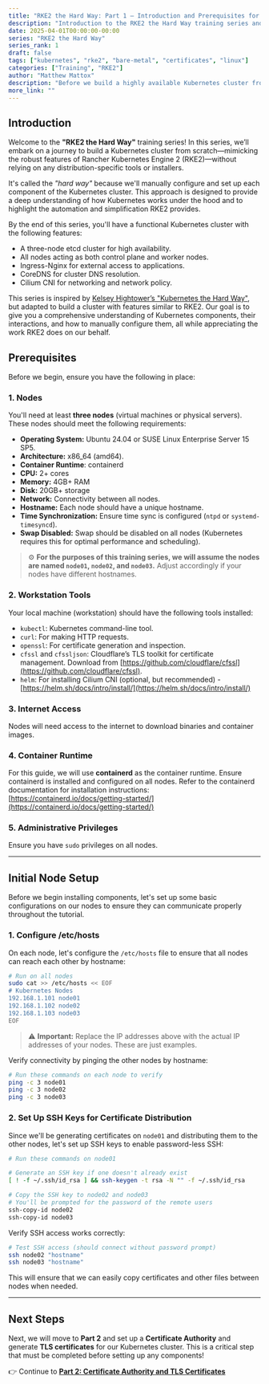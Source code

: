 ```yaml
---
title: "RKE2 the Hard Way: Part 1 – Introduction and Prerequisites for Building a Kubernetes Cluster"
description: "Introduction to the RKE2 the Hard Way training series and setting up the prerequisites."
date: 2025-04-01T00:00:00-00:00
series: "RKE2 the Hard Way"
series_rank: 1
draft: false
tags: ["kubernetes", "rke2", "bare-metal", "certificates", "linux"]
categories: ["Training", "RKE2"]
author: "Matthew Mattox"
description: "Before we build a highly available Kubernetes cluster from scratch, let's review the required tools and node setup."
more_link: ""
---
```


## Introduction

Welcome to the **"RKE2 the Hard Way"** training series! In this series, we’ll embark on a journey to build a Kubernetes cluster from scratch—mimicking the robust features of Rancher Kubernetes Engine 2 (RKE2)—without relying on any distribution-specific tools or installers.

It's called the *"hard way"* because we'll manually configure and set up each component of the Kubernetes cluster. This approach is designed to provide a deep understanding of how Kubernetes works under the hood and to highlight the automation and simplification RKE2 provides.

By the end of this series, you'll have a functional Kubernetes cluster with the following features:

* A three-node etcd cluster for high availability.
* All nodes acting as both control plane and worker nodes.
* Ingress-Nginx for external access to applications.
* CoreDNS for cluster DNS resolution.
* Cilium CNI for networking and network policy.

This series is inspired by [Kelsey Hightower’s "Kubernetes the Hard Way"](https://github.com/kelseyhightower/kubernetes-the-hard-way), but adapted to build a cluster with features similar to RKE2. Our goal is to give you a comprehensive understanding of Kubernetes components, their interactions, and how to manually configure them, all while appreciating the work RKE2 does on our behalf.

## Prerequisites

Before we begin, ensure you have the following in place:

### 1. Nodes

You'll need at least **three nodes** (virtual machines or physical servers). These nodes should meet the following requirements:

- **Operating System:** Ubuntu 24.04 or SUSE Linux Enterprise Server 15 SP5.
- **Architecture:** x86_64 (amd64).
- **Container Runtime**: containerd
- **CPU:** 2+ cores
- **Memory:** 4GB+ RAM
- **Disk:** 20GB+ storage
- **Network:** Connectivity between all nodes.
- **Hostname:** Each node should have a unique hostname.
- **Time Synchronization:** Ensure time sync is configured (`ntpd` or `systemd-timesyncd`).
- **Swap Disabled:** Swap should be disabled on all nodes (Kubernetes requires this for optimal performance and scheduling).

> ⚙️ **For the purposes of this training series, we will assume the nodes are named `node01`, `node02`, and `node03`.** Adjust accordingly if your nodes have different hostnames.

### 2. Workstation Tools

Your local machine (workstation) should have the following tools installed:

- `kubectl`: Kubernetes command-line tool.
- `curl`: For making HTTP requests.
- `openssl`: For certificate generation and inspection.
- `cfssl` and `cfssljson`: Cloudflare’s TLS toolkit for certificate management.
    Download from [https://github.com/cloudflare/cfssl](https://github.com/cloudflare/cfssl).
- `helm`: For installing Cilium CNI (optional, but recommended) - [https://helm.sh/docs/intro/install/](https://helm.sh/docs/intro/install/)

### 3. Internet Access

Nodes will need access to the internet to download binaries and container images.

### 4. Container Runtime

For this guide, we will use **containerd** as the container runtime. Ensure containerd is installed and configured on all nodes.  Refer to the containerd documentation for installation instructions: [https://containerd.io/docs/getting-started/](https://containerd.io/docs/getting-started/)

### 5. Administrative Privileges

Ensure you have `sudo` privileges on all nodes.

---

## Initial Node Setup

Before we begin installing components, let's set up some basic configurations on our nodes to ensure they can communicate properly throughout the tutorial.

### 1. Configure /etc/hosts

On each node, let's configure the `/etc/hosts` file to ensure that all nodes can reach each other by hostname:

```bash
# Run on all nodes
sudo cat >> /etc/hosts << EOF
# Kubernetes Nodes
192.168.1.101 node01
192.168.1.102 node02
192.168.1.103 node03
EOF
```

> ⚠️ **Important:** Replace the IP addresses above with the actual IP addresses of your nodes. These are just examples.

Verify connectivity by pinging the other nodes by hostname:

```bash
# Run these commands on each node to verify
ping -c 3 node01
ping -c 3 node02
ping -c 3 node03
```

### 2. Set Up SSH Keys for Certificate Distribution

Since we'll be generating certificates on `node01` and distributing them to the other nodes, let's set up SSH keys to enable password-less SSH:

```bash
# Run these commands on node01

# Generate an SSH key if one doesn't already exist
[ ! -f ~/.ssh/id_rsa ] && ssh-keygen -t rsa -N "" -f ~/.ssh/id_rsa

# Copy the SSH key to node02 and node03
# You'll be prompted for the password of the remote users
ssh-copy-id node02
ssh-copy-id node03
```

Verify SSH access works correctly:

```bash
# Test SSH access (should connect without password prompt)
ssh node02 "hostname"
ssh node03 "hostname"
```

This will ensure that we can easily copy certificates and other files between nodes when needed.

---

## Next Steps

Next, we will move to **Part 2** and set up a **Certificate Authority** and generate **TLS certificates** for our Kubernetes cluster. This is a critical step that must be completed before setting up any components!

👉 Continue to **[Part 2: Certificate Authority and TLS Certificates](/training/rke2-hard-way/02-certificate-authority-tls-certificates/)**
